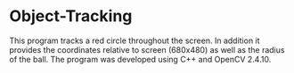 # Object-Tracking

This program tracks a red circle throughout the screen. In addition it provides the coordinates relative to screen
(680x480) as well as the radius of the ball. The program was developed using C++ and OpenCV 2.4.10.

